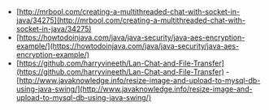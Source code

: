 - [http://mrbool.com/creating-a-multithreaded-chat-with-socket-in-java/34275](http://mrbool.com/creating-a-multithreaded-chat-with-socket-in-java/34275)
- [https://howtodoinjava.com/java/java-security/java-aes-encryption-example/](https://howtodoinjava.com/java/java-security/java-aes-encryption-example/)
- [https://github.com/harryvineeth/Lan-Chat-and-File-Transfer](https://github.com/harryvineeth/Lan-Chat-and-File-Transfer)
-[http://www.javaknowledge.info/resize-image-and-upload-to-mysql-db-using-java-swing/](http://www.javaknowledge.info/resize-image-and-upload-to-mysql-db-using-java-swing/)